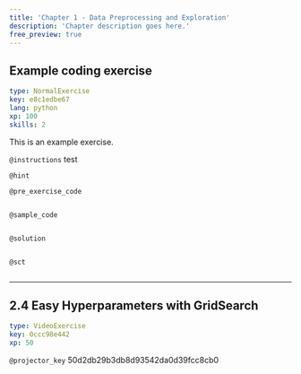 ```yaml
---
title: 'Chapter 1 - Data Preprocessing and Exploration'
description: 'Chapter description goes here.'
free_preview: true
---
```


## Example coding exercise

```yaml
type: NormalExercise
key: e8c1edbe67
lang: python
xp: 100
skills: 2
```

This is an example exercise.

`@instructions`
test

`@hint`


`@pre_exercise_code`
```{python}

```

`@sample_code`
```{python}

```

`@solution`
```{python}

```

`@sct`
```{python}

```

---

## 2.4 Easy Hyperparameters with GridSearch

```yaml
type: VideoExercise
key: 0ccc98e442
xp: 50
```

`@projector_key`
50d2db29b3db8d93542da0d39fcc8cb0
